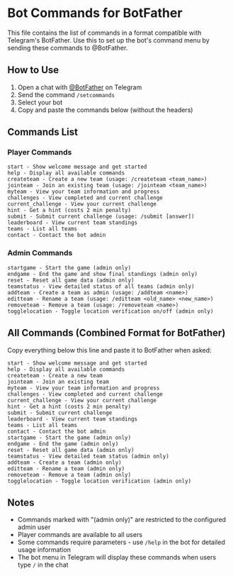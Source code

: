 # Bot Commands for BotFather

This file contains the list of commands in a format compatible with Telegram's BotFather.
Use this to set up the bot's command menu by sending these commands to @BotFather.

## How to Use

1. Open a chat with [@BotFather](https://t.me/botfather) on Telegram
2. Send the command `/setcommands`
3. Select your bot
4. Copy and paste the commands below (without the headers)

## Commands List

### Player Commands
```
start - Show welcome message and get started
help - Display all available commands
createteam - Create a new team (usage: /createteam <team_name>)
jointeam - Join an existing team (usage: /jointeam <team_name>)
myteam - View your team information and progress
challenges - View completed and current challenge
current_challenge - View your current challenge
hint - Get a hint (costs 2 min penalty)
submit - Submit current challenge (usage: /submit [answer])
leaderboard - View current team standings
teams - List all teams
contact - Contact the bot admin
```

### Admin Commands
```
startgame - Start the game (admin only)
endgame - End the game and show final standings (admin only)
reset - Reset all game data (admin only)
teamstatus - View detailed status of all teams (admin only)
addteam - Create a team as admin (usage: /addteam <name>)
editteam - Rename a team (usage: /editteam <old_name> <new_name>)
removeteam - Remove a team (usage: /removeteam <name>)
togglelocation - Toggle location verification on/off (admin only)
```

## All Commands (Combined Format for BotFather)

Copy everything below this line and paste it to BotFather when asked:

```
start - Show welcome message and get started
help - Display all available commands
createteam - Create a new team
jointeam - Join an existing team
myteam - View your team information and progress
challenges - View completed and current challenge
current_challenge - View your current challenge
hint - Get a hint (costs 2 min penalty)
submit - Submit current challenge
leaderboard - View current team standings
teams - List all teams
contact - Contact the bot admin
startgame - Start the game (admin only)
endgame - End the game (admin only)
reset - Reset all game data (admin only)
teamstatus - View detailed team status (admin only)
addteam - Create a team (admin only)
editteam - Rename a team (admin only)
removeteam - Remove a team (admin only)
togglelocation - Toggle location verification (admin only)
```

## Notes

- Commands marked with "(admin only)" are restricted to the configured admin user
- Player commands are available to all users
- Some commands require parameters - use `/help` in the bot for detailed usage information
- The bot menu in Telegram will display these commands when users type `/` in the chat
